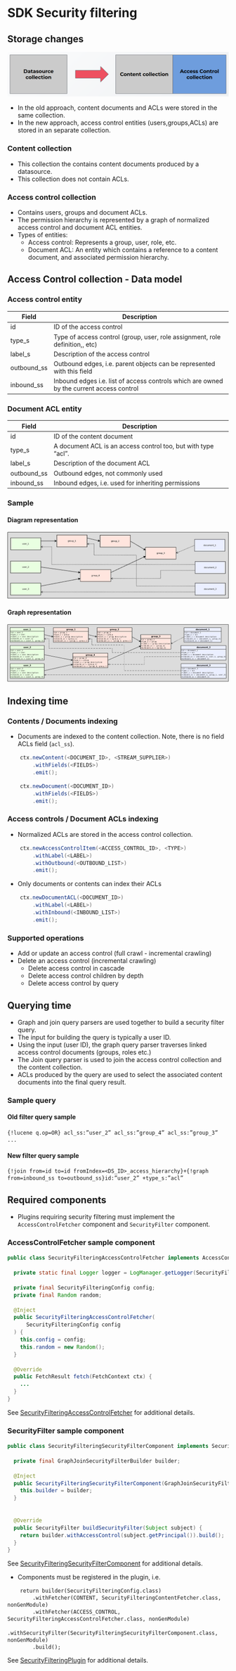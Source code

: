 # SDK Security filtering
## Storage changes
![Storage changes](security_filtering_resources/storage_changes.png)

- In the old approach, content documents and ACLs were stored in the same collection.
- In the new approach, access control entities (users,groups,ACLs) are stored in an separate collection.

### Content collection

- This collection the contains content documents produced by a datasource.
- This collection does not contain ACLs.

### Access control collection

- Contains users, groups and document ACLs.
- The permission hierarchy is represented by a graph of normalized access control and document ACL entities.
- Types of entities:
    - Access control: Represents a group, user, role, etc.
    - Document ACL: An entity which contains a reference to a content document, and associated permission hierarchy.

## Access Control collection - Data model
### Access control entity

| Field | Description |
| ------- | ------- |
| id | ID of the access control |
| type_s | Type of access control (group, user, role assignment, role definition,, etc) |
| label_s | Description of the access control |
| outbound_ss | Outbound edges, i.e. parent objects can be represented with this field |
| inbound_ss | Inbound edges i.e. list of access controls which are owned by the current access control |

### Document ACL entity

| Field | Description |
| ------- | ------- |
| id | ID of the content document |
| type_s | A document ACL is an access control too, but with type “acl”. |
| label_s | Description of the document ACL |
| outbound_ss | Outbound edges, not commonly used |
| inbound_ss | Inbound edges, i.e. used for inheriting permissions |

### Sample
#### Diagram representation
![Diagram representation](security_filtering_resources/diagram_representation.png)

#### Graph representation
![Graph representation](security_filtering_resources/graph_representation.png)

## Indexing time
### Contents / Documents indexing

- Documents are indexed to the content collection. Note, there is no field ACLs field (`acl_ss`).

```java
    ctx.newContent(<DOCUMENT_ID>, <STREAM_SUPPLIER>)
        .withFields(<FIELDS>)
        .emit();
```

```java
    ctx.newDocument(<DOCUMENT_ID>)
        .withFields(<FIELDS>)
        .emit();
```

### Access controls / Document ACLs indexing

- Normalized ACLs are stored in the access control collection.

```java
    ctx.newAccessControlItem(<ACCESS_CONTROL_ID>, <TYPE>)
        .withLabel(<LABEL>)
        .withOutbound(<OUTBOUND_LIST>)
        .emit();
```

- Only documents or contents can index their ACLs

```java
    ctx.newDocumentACL(<DOCUMENT_ID>)
        .withLabel(<LABEL>)
        .withInbound(<INBOUND_LIST>)
        .emit();
```

### Supported operations

- Add or update an access control (full crawl - incremental crawling)
- Delete an access control (incremental crawling)
    - Delete access control in cascade
    - Delete access control children by depth
    - Delete access control by query

## Querying time

- Graph and join query parsers are used together to build a security filter query.
- The input for building the query is typically a user ID.
- Using the input (user ID), the graph query parser traverses linked access control documents (groups, roles etc.)
- The Join query parser is used to join the access control collection and the content collection.
- ACLs produced by the query are used to select the associated content documents into the final query result.

### Sample query

#### Old filter query sample
```
{!lucene q.op=OR} acl_ss:”user_2” acl_ss:”group_4” acl_ss:”group_3” ...
```

#### New filter query sample
```
{!join from=id to=id fromIndex=<DS_ID>_access_hierarchy}+{!graph from=inbound_ss to=outbound_ss}id:”user_2” +type_s:”acl”
```
## Required components

- Plugins requiring security filtering must implement the `AccessControlFetcher` component and `SecurityFilter` component.

### AccessControlFetcher sample component

```java
public class SecurityFilteringAccessControlFetcher implements AccessControlFetcher {
  
  private static final Logger logger = LogManager.getLogger(SecurityFilteringAccessControlFetcher.class);
  
  private final SecurityFilteringConfig config;
  private final Random random;
  
  @Inject
  public SecurityFilteringAccessControlFetcher(
      SecurityFilteringConfig config
  ) {
    this.config = config;
    this.random = new Random();
  }
  
  @Override
  public FetchResult fetch(FetchContext ctx) {
    ...
  }
}
```

See [SecurityFilteringAccessControlFetcher](connectors/security-filtering-connector/src/main/java/com/lucidworks/fusion/connector/plugin/fetcher/SecurityFilteringAccessControlFetcher.java) for additional details.

### SecurityFilter sample component

```java
public class SecurityFilteringSecurityFilterComponent implements SecurityFilterComponent {

  private final GraphJoinSecurityFilterBuilder builder;

  @Inject
  public SecurityFilteringSecurityFilterComponent(GraphJoinSecurityFilterBuilder builder) {
    this.builder = builder;
  }


  @Override
  public SecurityFilter buildSecurityFilter(Subject subject) {
    return builder.withAccessControl(subject.getPrincipal()).build();
  }
}
```

See [SecurityFilteringSecurityFilterComponent](connectors/security-filtering-connector/src/main/java/com/lucidworks/fusion/connector/plugin/security/SecurityFilteringSecurityFilterComponent.java) for additional details.

- Components must be registered in the plugin, i.e.

```
    return builder(SecurityFilteringConfig.class)
        .withFetcher(CONTENT, SecurityFilteringContentFetcher.class, nonGenModule)
        .withFetcher(ACCESS_CONTROL, SecurityFilteringAccessControlFetcher.class, nonGenModule)
        .withSecurityFilter(SecurityFilteringSecurityFilterComponent.class, nonGenModule)
        .build();

```

See [SecurityFilteringPlugin](connectors/security-filtering-connector/src/main/java/com/lucidworks/fusion/connector/plugin/SecurityFilteringPlugin.java) for additional details.